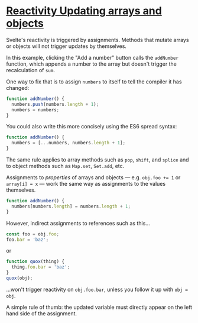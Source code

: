 # [Reactivity  Updating arrays and objects](https://svelte.dev/tutorial/reactive-statements)

Svelte's reactivity is triggered by assignments. Methods that mutate arrays or objects will not trigger updates by themselves.

In this example, clicking the "Add a number" button calls the `addNumber` function, which appends a number to the array but doesn't trigger the recalculation of `sum`.

One way to fix that is to assign `numbers` to itself to tell the compiler it has changed:

```js
function addNumber() {
  numbers.push(numbers.length + 1);
  numbers = numbers;
}
```

You could also write this more concisely using the ES6 spread syntax:

```js
function addNumber() {
  numbers = [...numbers, numbers.length + 1];
}
```

The same rule applies to array methods such as `pop`, `shift`, and `splice` and to object methods such as `Map.set`, `Set.add`, etc.

Assignments to _properties_ of arrays and objects — e.g. `obj.foo += 1` or `array[i] = x` — work the same way as assignments to the values themselves.

```js
function addNumber() {
  numbers[numbers.length] = numbers.length + 1;
}
```

However, indirect assignments to references such as this...

```js
const foo = obj.foo;
foo.bar = 'baz';
```

or

```js
function quox(thing) {
  thing.foo.bar = 'baz';
}
quox(obj);
```

...won't trigger reactivity on `obj.foo.bar`, unless you follow it up with `obj = obj`.

A simple rule of thumb: the updated variable must directly appear on the left hand side of the assignment.